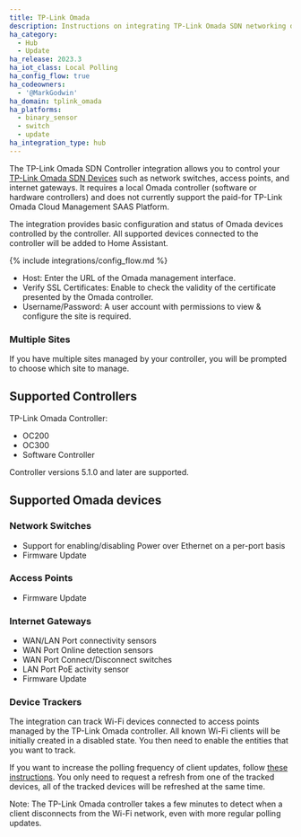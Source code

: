 ```yaml
---
title: TP-Link Omada
description: Instructions on integrating TP-Link Omada SDN networking devices to Home Assistant.
ha_category:
  - Hub
  - Update
ha_release: 2023.3
ha_iot_class: Local Polling
ha_config_flow: true
ha_codeowners:
  - '@MarkGodwin'
ha_domain: tplink_omada
ha_platforms:
  - binary_sensor
  - switch
  - update
ha_integration_type: hub
---
```


The TP-Link Omada SDN Controller integration allows you to control your [TP-Link Omada SDN Devices](https://www.tp-link.com/omada-sdn/) such as network switches, access points, and internet gateways. It requires a local Omada controller (software or hardware controllers) and does not currently support the paid-for TP-Link Omada Cloud Management SAAS Platform.

The integration provides basic configuration and status of Omada devices controlled by the controller. All supported devices connected to the controller will be added to Home Assistant.

{% include integrations/config_flow.md %}

- Host: Enter the URL of the Omada management interface.
- Verify SSL Certificates: Enable to check the validity of the certificate presented by the Omada controller.
- Username/Password: A user account with permissions to view & configure the site is required.

### Multiple Sites

If you have multiple sites managed by your controller, you will be prompted to choose which site to manage.

## Supported Controllers

TP-Link Omada Controller:

- OC200
- OC300
- Software Controller

Controller versions 5.1.0 and later are supported.

## Supported Omada devices

### Network Switches

- Support for enabling/disabling Power over Ethernet on a per-port basis
- Firmware Update

### Access Points

- Firmware Update

### Internet Gateways

- WAN/LAN Port connectivity sensors
- WAN Port Online detection sensors
- WAN Port Connect/Disconnect switches
- LAN Port PoE activity sensor
- Firmware Update

### Device Trackers

The integration can track Wi-Fi devices connected to access points managed by the TP-Link Omada controller. All known Wi-Fi clients will be initially created in a disabled state. You then need to enable the entities that you want to track.

If you want to increase the polling frequency of client updates, follow [these instructions](https://www.home-assistant.io/common-tasks/general/#defining-a-custom-polling-interval). You only need to request a refresh from one of the tracked devices, all of the tracked devices will be refreshed at the same time.

Note: The TP-Link Omada controller takes a few minutes to detect when a client disconnects from the Wi-Fi network, even with more regular polling updates.
